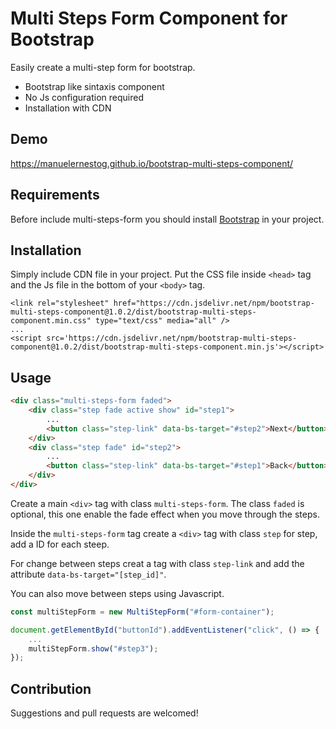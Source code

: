 # Multi Steps Form Component for Bootstrap

Easily create a multi-step form for bootstrap.

- Bootstrap like sintaxis component
- No Js configuration required
- Installation with CDN

## Demo

https://manuelernestog.github.io/bootstrap-multi-steps-component/

## Requirements

Before include multi-steps-form you should install [Bootstrap](https://getbootstrap.com/) in your project.

## Installation

Simply include CDN file in your project. Put the CSS file inside `<head>` tag and the Js file in the bottom of your `<body>` tag.

```
<link rel="stylesheet" href="https://cdn.jsdelivr.net/npm/bootstrap-multi-steps-component@1.0.2/dist/bootstrap-multi-steps-component.min.css" type="text/css" media="all" />
...
<script src='https://cdn.jsdelivr.net/npm/bootstrap-multi-steps-component@1.0.2/dist/bootstrap-multi-steps-component.min.js'></script>
```

## Usage

``` html
<div class="multi-steps-form faded">
    <div class="step fade active show" id="step1">
        ...
        <button class="step-link" data-bs-target="#step2">Next</button>
    </div>
    <div class="step fade" id="step2">
        ...
        <button class="step-link" data-bs-target="#step1">Back</button>
    </div>
</div>
```

Create a main `<div>` tag with class `multi-steps-form`. The class `faded` is optional, this one enable the fade effect when you move through the steps.

Inside the `multi-steps-form` tag create a `<div>` tag with class `step` for step, add a ID for each steep. 

For change between steps creat a tag with class `step-link` and add the attribute `data-bs-target="[step_id]"`.

You can also move between steps using Javascript.

``` javascript
const multiStepForm = new MultiStepForm("#form-container");

document.getElementById("buttonId").addEventListener("click", () => {
    ...
    multiStepForm.show("#step3");
});
```

## Contribution

Suggestions and pull requests are welcomed!











